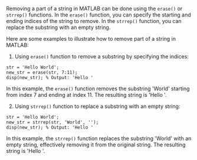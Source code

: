 Removing a part of a string in MATLAB can be done using the `erase()` or `strrep()` functions. In the `erase()` function, you can specify the starting and ending indices of the string to remove. In the `strrep()` function, you can replace the substring with an empty string.

Here are some examples to illustrate how to remove part of a string in MATLAB:

1. Using `erase()` function to remove a substring by specifying the indices:

```
str = 'Hello World';
new_str = erase(str, 7:11);
disp(new_str); % Output: 'Hello '
```

In this example, the `erase()` function removes the substring 'World' starting from index 7 and ending at index 11. The resulting string is 'Hello '.

2. Using `strrep()` function to replace a substring with an empty string:

```
str = 'Hello World';
new_str = strrep(str, 'World', '');
disp(new_str); % Output: 'Hello '
```

In this example, the `strrep()` function replaces the substring 'World' with an empty string, effectively removing it from the original string. The resulting string is 'Hello '.